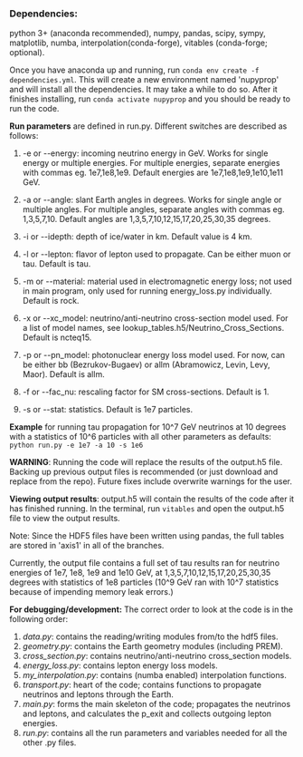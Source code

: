 ### **Dependencies:**
python 3+ (anaconda recommended), numpy, pandas, scipy, sympy, matplotlib, numba, interpolation(conda-forge), vitables (conda-forge; optional).

Once you have anaconda up and running, run `conda env create -f dependencies.yml`. This will create a new environment named 'nupyprop' and will install all the dependencies. It may take a while to do so. After it finishes installing, run `conda activate nupyprop` and you should be ready to run the code.

**Run parameters** are defined in run.py. Different switches are described as follows:

1. -e or --energy: incoming neutrino energy in GeV. Works for single energy or multiple energies. For multiple energies, separate energies with commas eg. 1e7,1e8,1e9. Default energies are 1e7,1e8,1e9,1e10,1e11 GeV.

2. -a or --angle: slant Earth angles in degrees. Works for single angle or multiple angles. For multiple angles, separate angles with commas eg. 1,3,5,7,10. Default angles are 1,3,5,7,10,12,15,17,20,25,30,35 degrees.

3. -i or --idepth: depth of ice/water in km. Default value is 4 km.

4. -l or --lepton: flavor of lepton used to propagate. Can be either muon or tau. Default is tau.

5. -m or --material: material used in electromagnetic energy loss; not used in main program, only used for running energy_loss.py individually. Default is rock.

6. -x or --xc_model: neutrino/anti-neutrino cross-section model used. For a list of model names, see lookup_tables.h5/Neutrino_Cross_Sections. Default is ncteq15. 

7. -p or --pn_model: photonuclear energy loss model used. For now, can be either bb (Bezrukov-Bugaev) or allm (Abramowicz, Levin, Levy, Maor). Default is allm.

8. -f or --fac_nu: rescaling factor for SM cross-sections. Default is 1.

9. -s or --stat: statistics. Default is 1e7 particles.

**Example** for running tau propagation for 10^7 GeV neutrinos at 10 degrees with a statistics of 10^6 particles with all other parameters as defaults:
`python run.py -e 1e7 -a 10 -s 1e6`

**WARNING**: Running the code will replace the results of the output.h5 file. Backing up previous output files is recommended (or just download and replace from the repo). Future fixes include overwrite warnings for the user.

**Viewing output results**:
output.h5 will contain the results of the code after it has finished running. In the terminal, run `vitables` and open the output.h5 file to view the output results.

Note: Since the HDF5 files have been written using pandas, the full tables are stored in 'axis1' in all of the branches.

Currently, the output file contains a full set of tau results ran for neutrino energies of 1e7, 1e8, 1e9 and 1e10 GeV, at 1,3,5,7,10,12,15,17,20,25,30,35 degrees with statistics of 1e8 particles (10^9 GeV ran with 10^7 statistics because of impending memory leak errors.)

**For debugging/development:**
The correct order to look at the code is in the following order:

1. _data.py_: contains the reading/writing modules from/to the hdf5 files.
2. _geometry.py_: contains the Earth geometry modules (including PREM).
3. _cross_section.py_: contains neutrino/anti-neutrino cross_section models.
4. _energy_loss.py_: contains lepton energy loss models.
5. _my_interpolation.py_: contains (numba enabled) interpolation functions.
6. _transport.py_: heart of the code; contains functions to propagate neutrinos and leptons through the Earth.
7. _main.py_: forms the main skeleton of the code; propagates the neutrinos and leptons, and calculates the p_exit and collects outgoing lepton energies.
8. _run.py_: contains all the run parameters and variables needed for all the other .py files.